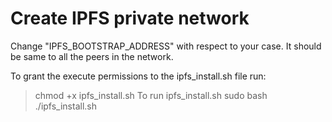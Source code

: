 # Create IPFS private network

Change "IPFS_BOOTSTRAP_ADDRESS" with respect to your case. It should be same to all the peers in the network.

To grant the execute permissions to the ipfs_install.sh file run:
> chmod +x ipfs_install.sh
To run ipfs_install.sh
> sudo bash ./ipfs_install.sh
